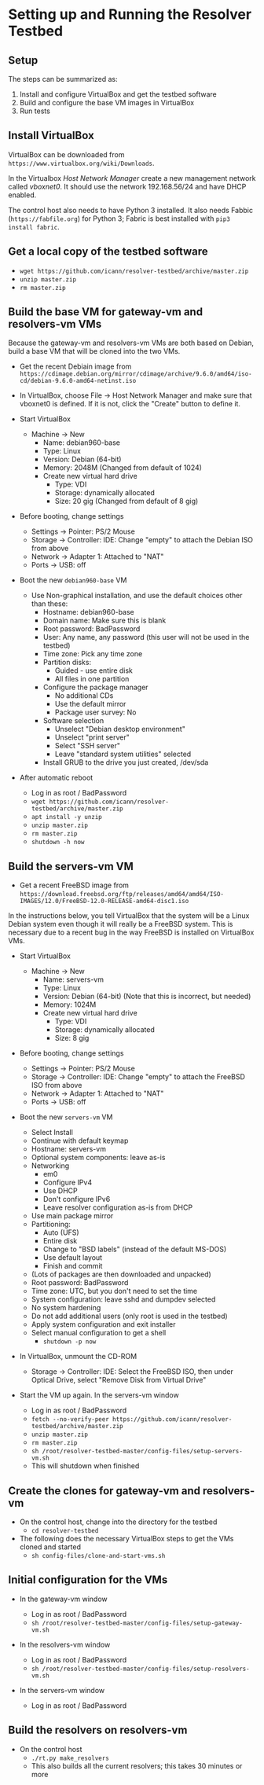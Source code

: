 # Setting up and Running the Resolver Testbed

## Setup

The steps can be summarized as:

1. Install and configure VirtualBox and get the testbed software
0. Build and configure the base VM images in VirtualBox
0. Run tests

## Install VirtualBox

VirtualBox can be downloaded from `https://www.virtualbox.org/wiki/Downloads`. 

In the Virtualbox _Host Network Manager_ create a new management network called _vboxnet0_. It should use the network 192.168.56/24 and have DHCP enabled.

The control host also needs to have Python 3 installed. It also needs Fabbic (`https://fabfile.org`) for Python 3; Fabric is best installed with `pip3 install fabric`.

## Get a local copy of the testbed software

* `wget https://github.com/icann/resolver-testbed/archive/master.zip`
* `unzip master.zip`
* `rm master.zip`

## Build the base VM for gateway-vm and resolvers-vm VMs

Because the gateway-vm and resolvers-vm VMs are both based on Debian, build a base VM
that will be cloned into the two VMs.

* Get the recent Debiain image from `https://cdimage.debian.org/mirror/cdimage/archive/9.6.0/amd64/iso-cd/debian-9.6.0-amd64-netinst.iso`
                                    
* In VirtualBox, choose File &rarr; Host Network Manager and make sure that vboxnet0 is defined. If it is not,
click the "Create" button to define it.

* Start VirtualBox
	* Machine &rarr; New
		* Name: debian960-base
		* Type: Linux
		* Version: Debian (64-bit)
		* Memory: 2048M  (Changed from default of 1024)
		* Create new virtual hard drive
			* Type: VDI
			* Storage: dynamically allocated
			* Size: 20 gig (Changed from default of 8 gig)

* Before booting, change settings
	* Settings &rarr; Pointer: PS/2 Mouse
	* Storage &rarr; Controller: IDE: Change "empty" to attach the Debian ISO from above
	* Network &rarr; Adapter 1: Attached to "NAT"
	* Ports &rarr; USB: off

* Boot the new `debian960-base` VM
	* Use Non-graphical installation, and use the default choices other than these:
		* Hostname: debian960-base
		* Domain name: Make sure this is blank
		* Root password: BadPassword
		* User: Any name, any password (this user will not be used in the testbed)
		* Time zone: Pick any time zone
		* Partition disks:
			* Guided - use entire disk
			* All files in one partition
		* Configure the package manager
			* No additional CDs
			* Use the default mirror
			* Package user survey: No
		* Software selection
			* Unselect "Debian desktop environment"
			* Unselect "print server"
			* Select "SSH server"
			* Leave "standard system utilities" selected
		* Install GRUB to the drive you just created, /dev/sda

* After automatic reboot
	* Log in as root / BadPassword
	* `wget https://github.com/icann/resolver-testbed/archive/master.zip`
	* `apt install -y unzip`
	* `unzip master.zip`
	* `rm master.zip`
	* `shutdown -h now`

## Build the servers-vm VM

* Get a recent FreeBSD image from `https://download.freebsd.org/ftp/releases/amd64/amd64/ISO-IMAGES/12.0/FreeBSD-12.0-RELEASE-amd64-disc1.iso`

In the instructions below, you tell VirtualBox that the system will be a Linux Debian system even though
it will really be a FreeBSD system. This is necessary due to a recent bug in the way FreeBSD is installed
on VirtualBox VMs.

* Start VirtualBox
	* Machine &rarr; New
		* Name: servers-vm
		* Type: Linux
		* Version: Debian (64-bit)  (Note that this is incorrect, but needed)
		* Memory: 1024M
		* Create new virtual hard drive
			* Type: VDI
			* Storage: dynamically allocated
			* Size: 8 gig

* Before booting, change settings
	* Settings &rarr; Pointer: PS/2 Mouse
	* Storage &rarr; Controller: IDE: Change "empty" to attach the FreeBSD ISO from above
	* Network &rarr; Adapter 1: Attached to "NAT"
	* Ports &rarr; USB: off

* Boot the new `servers-vm` VM
	* Select Install
	* Continue with default keymap
	* Hostname: servers-vm
	* Optional system components: leave as-is
	* Networking
		* em0
		* Configure IPv4
		* Use DHCP
		* Don't configure IPv6
		* Leave resolver configuration as-is from DHCP
	* Use main package mirror
	* Partitioning:
		* Auto (UFS)
		* Entire disk
		* Change to "BSD labels" (instead of the default MS-DOS)
		* Use default layout
		* Finish and commit
	* (Lots of packages are then downloaded and unpacked)
	* Root password: BadPassword
	* Time zone: UTC, but you don't need to set the time
	* System configuration: leave sshd and dumpdev selected
	* No system hardening
	* Do not add additional users (only root is used in the testbed)
	* Apply system configuration and exit installer
	* Select manual configuration to get a shell
		* `shutdown -p now`
* In VirtualBox, unmount the CD-ROM
	* Storage &rarr; Controller: IDE: Select the FreeBSD ISO, then under Optical Drive, select "Remove Disk from Virtual Drive"
* Start the VM up again. In the servers-vm window
	* Log in as root / BadPassword
	* `fetch --no-verify-peer https://github.com/icann/resolver-testbed/archive/master.zip`
	* `unzip master.zip`
	* `rm master.zip`
	* `sh /root/resolver-testbed-master/config-files/setup-servers-vm.sh`
	* This will shutdown when finished

## Create the clones for gateway-vm and resolvers-vm

* On the control host, change into the directory for the testbed
	* `cd resolver-testbed`
* The following does the necessary VirtualBox steps to get the VMs cloned and started
	* `sh config-files/clone-and-start-vms.sh`

## Initial configuration for the VMs

* In the gateway-vm window
	* Log in as root / BadPassword
	* `sh /root/resolver-testbed-master/config-files/setup-gateway-vm.sh`

* In the resolvers-vm window
	* Log in as root / BadPassword
	* `sh /root/resolver-testbed-master/config-files/setup-resolvers-vm.sh`

* In the servers-vm window
	* Log in as root / BadPassword

## Build the resolvers on resolvers-vm

* On the control host
	* `./rt.py make_resolvers`
	* This also builds all the current resolvers; this takes 30 minutes or more

